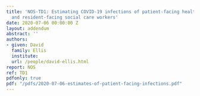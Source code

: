 ```yaml
---
title: 'NOS-TD1: Estimating COVID-19 infections of patient-facing healthcare workers
  and resident-facing social care workers'
date: 2020-07-06 00:00:00 Z
layout: addendum
abstract: ''
authors:
- given: David
  family: Ellis
  institute: 
  url: /people/david-ellis.html
report: NOS
ref: TD1
pdfonly: true
pdf: "/pdfs/2020-07-06-estimates-of-patient-facing-infections.pdf"
---
```


